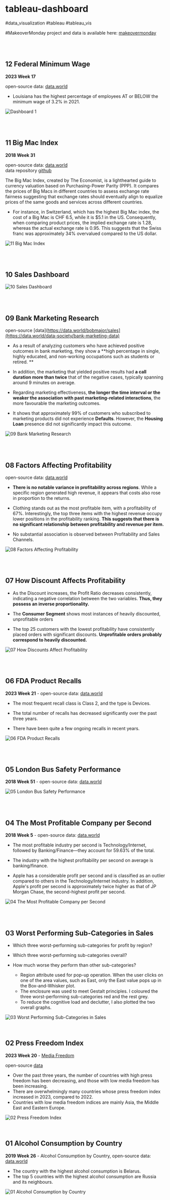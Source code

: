 # tableau-dashboard
#data_visualization #tableau #tableau_vis 

#MakeoverMonday project and data is available here: [makeovermonday](https://www.makeovermonday.co.uk/data/)

<br>
<br>

## 12 Federal Minimum Wage

**2023 Week 17**

open-source data: [data.world](https://data.world/makeovermonday/2023w18) <br>

- Louisiana has the highest percentage of employees AT or BELOW the minimum wage of 3.2% in 2021.

![Dashboard 1](https://github.com/arianehanbi/tableau-dashboard/assets/37695060/5233a0c0-c144-4605-ad1a-f096966336f0)

<br>
<br>

## 11 Big Mac Index

**2018 Week 31**

open-source data: [data.world](https://data.world/makeovermonday/2018w31-big-mac-index) <br>
data repository [github](https://github.com/TheEconomist/big-mac-data)

The Big Mac Index, created by The Economist, is a lighthearted guide to currency valuation based on Purchasing-Power Parity (PPP). It compares the prices of Big Macs in different countries to assess exchange rate fairness suggesting that exchange rates should eventually align to equalize prices of the same goods and services across different countries.

- For instance, in Switzerland, which has the highest Big Mac index, the cost of a Big Mac is CHF 6.5, while it is $5.1 in the US. Consequently, when comparing product prices, the implied exchange rate is 1.28, whereas the actual exchange rate is 0.95. This suggests that the Swiss franc was approximately 34% overvalued compared to the US dollar.



![11 Big Mac Index](https://github.com/arianehanbi/tableau-dashboard/assets/37695060/6ca554d4-c7cb-4c6f-bf46-f398af5bb000)


<br>
<br>

## 10 Sales Dashboard

![10 Sales Dashboard](https://github.com/arianehanbi/tableau-dashboard/assets/37695060/dc28a02e-5105-4d28-8eaf-fdc90937053e)

<br>
<br>

## 09 Bank Marketing Research

open-source [data](https://data.world/bobmajor/sales](https://data.world/data-society/bank-marketing-data)

- As a result of analyzing customers who have achieved positive outcomes in bank marketing, they show a **high percentage in single, highly educated, and non-working occupations such as students or retired. **

- In addition, the marketing that yielded positive results had **a call duration more than twice** that of the negative cases, typically spanning around 9 minutes on average.

- Regarding marketing effectiveness, **the longer the time interval or the weaker the association with past marketing-related interactions**, the more favourable the marketing outcomes.

- It shows that approximately 99% of customers who subscribed to marketing products did not experience **Defaults**. However, the **Housing Loan** presence did not significantly impact this outcome.


![09 Bank Marketing Research](https://github.com/arianehanbi/tableau-dashboard/assets/37695060/45475b30-0317-47bf-a5cb-c6d7999b37b8)


<br>
<br>

## 08 Factors Affecting Profitability

open-source data: [data.world](https://data.world/bobmajor/sales)

- **There is no notable variance in profitability across regions**. While a specific region generated high revenue, it appears that costs also rose in proportion to the returns.

- Clothing stands out as the most profitable item, with a profitability of 67%. Interestingly, the top three items with the highest revenue occupy lower positions in the profitability ranking. **This suggests that there is no significant relationship between profitability and revenue per item.**

- No substantial association is observed between Profitability and Sales Channels.

![08 Factors Affecting Profitability](https://github.com/arianehanbi/tableau-dashboard/assets/37695060/c40cfded-dac0-4f01-9003-1d428fb7fcc5)




<br>
<br>


## 07 How Discount Affects Profitability


- As the Discount increases, the Profit Ratio decreases consistently, indicating a negative correlation between the two variables. **Thus, they possess an inverse proportionality.**

- The **Consumer Segment** shows most instances of heavily discounted, unprofitable orders

- The top 25 customers with the lowest profitability have consistently placed orders with significant discounts. **Unprofitable orders probably correspond to heavily discounted.**

![07 How Discounts Affect Profitability](https://github.com/arianehanbi/tableau-dashboard/assets/37695060/db10d978-831a-48fe-83cc-94a2024a923c)



<br>
<br>

## 06 FDA Product Recalls

**2023 Week 21** - open-source data: [data.world]([https://data.world/makeovermonday/2018w51](https://data.world/makeovermonday/2023w21))

- The most frequent recall class is Class 2, and the type is Devices.

- The total number of recalls has decreased significantly over the past three years.

- There have been quite a few ongoing recalls in recent years.

![06 FDA Product Recalls](https://github.com/arianehanbi/tableau-dashboard/assets/37695060/c148ba37-3a56-44d5-804e-61dab1359a5a)



<br>
<br>


## 05 London Bus Safety Performance

**2018 Week 51** - open-source data: [data.world](https://data.world/makeovermonday/2018w51)

![05 London Bus Safety Performance](https://github.com/arianehanbi/tableau-dashboard/assets/37695060/9b4916e9-032b-438b-ad94-848b2b82f43e)


<br>
<br>

## 04 The Most Profitable Company per Second

**2018 Week 5** - open-source data: [data.world](https://data.world/makeovermonday/2018-w-5-what-the-most-profitable-companies-make-per-second)

- The most profitable industry per second is Technology/Internet, followed by Banking/Finance—they account for 59.63% of the total.

- The industry with the highest profitability per second on average is banking/finance.

- Apple has a considerable profit per second and is classified as an outlier compared to others in the Technology/Internet industry. In addition, Apple's profit per second is approximately twice higher as that of JP Morgan Chase, the second-highest profit per second.


![04 The Most Profitable Company per Second](https://github.com/arianehanbi/tableau-dashboard/assets/37695060/25eb3bb7-8d42-4d47-9d8b-a26658ca4114)



<br>
<br>

## 03 Worst Performing Sub-Categories in Sales

- Which three worst-performing sub-categories for profit by region?
- Which three worst-performing sub-categories overall?
- How much worse they perform than other sub-categories?

  + Region attribute used for pop-up operation. When the user clicks on one of the area values, such as East, only the East value pops up in the Box-and-Whisker plot.
  + The enclosure was used to meet Gestalt principles. I coloured the three worst-performing sub-categories red and the rest grey.
  + To reduce the cognitive load and declutter, I also plotted the two overall graphs.


![03 Worst Performing Sub-Categories in Sales](https://github.com/arianehanbi/tableau-dashboard/assets/37695060/31cd5fde-3666-4571-bc7c-4467bd55873f)


<br>

## 02 Press Freedom Index


**2023 Week 20** - [Media Freedom](https://www.theguardian.com/media/2023/may/03/media-freedom-in-dire-state-in-record-number-of-countries-report-finds?CMP=Share_iOSApp_Other) 

open-source [data](https://data.world/makeovermonday/2019w26)

- Over the past three years, the number of countries with high press freedom has been decreasing, and those with low media freedom has been increasing.
- There are overwhelmingly many countries whose press freedom index increased in 2023, compared to 2022.
- Countries with low media freedom indices are mainly Asia, the Middle East and Eastern Europe.

![02 Press Freedom Index](https://github.com/arianehanbi/tableau-dashboard/assets/37695060/29a53346-6a8c-4a3b-a21c-05f3e42df058)


<br>

## 01 Alcohol Consumption by Country


**2019 Week 26** - Alcohol Consumption by Country, open-source data: [data.world](https://data.world/makeovermonday/2019w26)

- The country with the highest alcohol consumption is Belarus.
- The top 5 countries with the highest alcohol consumption are Russia and its neighbours.

![01 Alcohol Consumption by Country](https://github.com/arianehanbi/tableau-dashboard/assets/37695060/7e86b24f-7aec-4c04-aa14-1d5af08f6a03)



<br>
